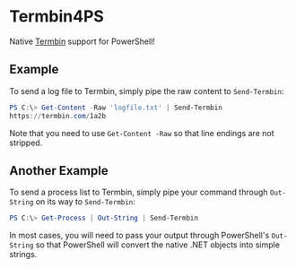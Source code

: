 # Termbin4PS
Native [Termbin](https://termbin.com) support for PowerShell!

## Example
To send a log file to Termbin, simply pipe the raw content to `Send-Termbin`:

```powershell
PS C:\> Get-Content -Raw 'logfile.txt' | Send-Termbin
https://termbin.com/1a2b
```

Note that you need to use `Get-Content -Raw` so that line endings are not stripped.

## Another Example
To send a process list to Termbin, simply pipe your command through `Out-String` on its way to `Send-Termbin`:

```powershell
PS C:\> Get-Process | Out-String | Send-Termbin
```

In most cases, you will need to pass your output through PowerShell's `Out-String` so that PowerShell will convert the native .NET objects into simple strings.